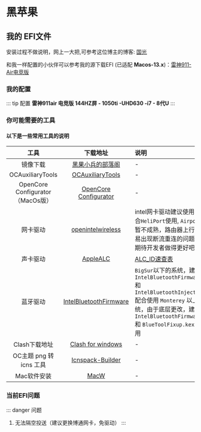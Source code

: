 # 黑苹果

## **我的 EFI文件**

安装过程不做说明，网上一大把,可参考这位博主的博客:  [国光](https://apple.sqlsec.com/2-%E5%90%AF%E5%8A%A8%E7%9B%98%E5%88%B6%E4%BD%9C/2-1.html)

和我一样配置的小伙伴可以参考我的源下载EFI (已适配 **Macos-13.x**)：[雷神911-Air电竞版](https://github.com/chenzk14/Thunderobot-Hackintosh)

### 我的配置

::: tip 配置
**雷神911air 电竞版 144HZ屏 - 1050ti -UHD630 -i7 - 8代U**
:::

### **你可能需要的工具**
#### 以下是一些常用工具的说明
| 工具  | 下载地址 | 说明 |
|:-----------:|:-----------:|:--|
|   镜像下载  |   [黑果小兵的部落阁](https://blog.daliansky.net/)   | -  |
|   OCAuxiliaryTools  |  [OCAuxiliaryTools](https://github.com/ic005k/OCAuxiliaryTools)    | -   |
|   OpenCore Configurator（MacOs版）  |  [OpenCore Configurator](https://macoshome.com/hackintosh/htools/2100.html#Down)    |  -  |
|  网卡驱动   |   [openintelwireless](https://github.com/OpenIntelWireless/itlwm)   |   intel网卡驱动建议使用`Itlwn`配合`HeliPort`使用, `AirportItlwm`暂不成熟，路由器上行过大容易出现断流重连的问题，只能期待开发者做得更好吧！ |
|   声卡驱动  |  [AppleALC](https://github.com/acidanthera/AppleALC)    | [ALC_ID速查表](https://www.bilibili.com/read/cv13613833/)   |
|   蓝牙驱动  |  [IntelBluetoothFirmware](https://github.com/OpenIntelWireless/IntelBluetoothFirmware)| `BigSur`以下的系统，建议 `IntelBluetoothFirmware.kext` 和 `IntelBluetoothInjector.kext` 配合使用 `Monterey` 以上的系统，由于底层更改，建议`IntelBluetoothFirmware.kext` 和 `BlueToolFixup.kext` 配合使用 |
|  Clash下载地址   |   [Clash for windows](https://github.com/Fndroid/clash_for_windows_pkg)   |  -  |
|   OC主题 png 转 icns 工具  |    [Icnspack-Builder](https://github.com/chris1111/Icnspack-Builder)  |  -  |
| Mac软件安装 | [MacW](https://www.macw.com/) | - |
### **当前EFI问题**
::: danger 问题
1. 无法隔空投送（建议更换博通网卡，免驱动）
:::

